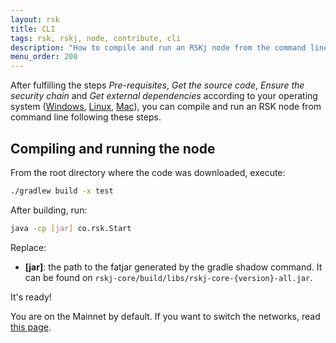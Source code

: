 ```yaml
---
layout: rsk
title: CLI
tags: rsk, rskj, node, contribute, cli
description: "How to compile and run an RSKj node from the command line interface."
menu_order: 200
---
```


After fulfilling the steps *Pre-requisites*, *Get the source code*, *Ensure the security chain* and *Get external dependencies* according to your operating system ([Windows](/rsk/node/contribute/windows), [Linux](/rsk/node/contribute/linux), [Mac](/rsk/node/contribute/macos)), you can compile and run an RSK node from command line following these steps.

## Compiling and running the node

From the root directory where the code was downloaded, execute:

```bash
./gradlew build -x test
```

After building, run:

```bash
java -cp [jar] co.rsk.Start
```

Replace:

- **[jar]**: the path to the fatjar generated by the gradle shadow command. It can be found on `rskj-core/build/libs/rskj-core-{version}-all.jar`.

It's ready!

You are on the Mainnet by default. If you want to switch the networks, read [this page](/rsk/node/configure/switch-network).
